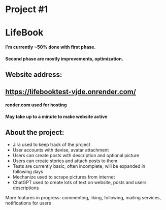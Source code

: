 # Project #1
# LifeBook

#### I'm currently ~50% done with first phase. 

#### Second phase are mostly improvements, optimization.

## Website address:

## https://lifebooktest-vjde.onrender.com/
#### render.com used for hosting
#### May take up to a minute to make website active

## About the project:
* Jira used to keep track of the project
* User accounts with devise, avatar attachment
* Users can create posts with description and optional picture
* Users can create stories and attach posts to them
* Tests are currently basic, often incomplete, will be expanded in following days
* Mechanize used to scrape pictures from internet
* ChatGPT used to create lots of text on website, posts and users descriptions 

More features in progress: commenting, liking, following, mailing services, notifications for users